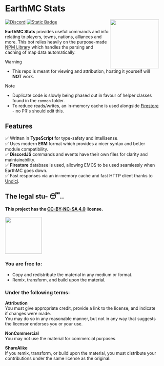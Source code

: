 # EarthMC Stats
<img width="160" src="./icon.png" align="right">

[![Discord](https://img.shields.io/discord/966271635894190090?style=flat-square&label=Join%20development%20discord&color=%235347f5)](https://discord.com/invite/AVtgkcRgFs)
[![Static Badge](https://img.shields.io/badge/1.7k_guilds-%23128237?style=flat-square&label=Invite%20the%20bot)](https://emctoolkit.vercel.app/invite)

**EarthMC Stats** provides useful commands and info relating to players, towns, nations, alliances and more.
This bot relies heavily on the purpose-made [NPM Library](https://www.npmjs.com/package/earthmc) which handles the parsing and caching of map data automatically.

> [!WARNING]
> - This repo is meant for viewing and attribution, hosting it yourself will **NOT** work.
>

> [!NOTE]
> - Duplicate code is slowly being phased out in favour of helper classes found in the `common` folder.
> - To reduce reads/writes, an in-memory cache is used alongside [Firestore](https://firebase.google.com/docs/firestore) - no PR's should edit this.

## Features
✅ Written in **TypeScript** for type-safety and intellisense.<br>
✅ Uses modern **ESM** format which provides a nicer syntax and better module compatibility.<br>
✅ **DiscordJS** commands and events have their own files for clarity and maintainability.<br>
✅ **Firestore** database is used, allowing EMCS to be used seamlessly when EarthMC goes down.<br>
✅ Fast responses via an in-memory cache and fast HTTP client thanks to [Undici](https://undici.nodejs.org/#/?id=undicirequesturl-options-promise).

## The legal stu- 😴..
#### This project has the [CC-BY-NC-SA 4.0](https://creativecommons.org/licenses/by-nc-sa/4.0/) license.</h4>
<img width="120" src="https://mirrors.creativecommons.org/presskit/buttons/88x31/png/by-nc-sa.png">

### You are free to:
- Copy and redistribute the material in any medium or format.
- Remix, transform, and build upon the material.

### Under the following terms:
**Attribution**<br>
You must give appropriate credit, provide a link to the license, and indicate if changes were made.<br>
You may do so in any reasonable manner, but not in any way that suggests the licensor endorses you or your use.<br>

**NonCommercial**<br>
You may not use the material for commercial purposes.<br>

**ShareAlike**<br>
If you remix, transform, or build upon the material, you must distribute your contributions under the same license as the original.
